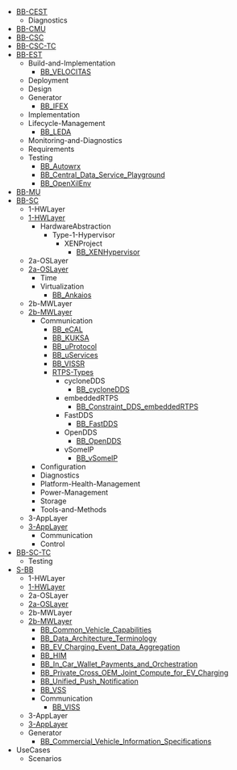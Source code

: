 - [BB-CEST](/BB-CEST/README.md)
    - Diagnostics
- [BB-CMU](/BB-CMU/README.md)
- [BB-CSC](/BB-CSC/README.md)
- [BB-CSC-TC](/BB-CSC-TC/README.md)
- [BB-EST](/BB-EST/README.md)
    - Build-and-Implementation
        - [BB_VELOCITAS](/BB-EST/Build-and-Implementation/BB_VELOCITAS.md)
    - Deployment
    - Design
    - Generator
        - [BB_IFEX](/BB-EST/Generator/BB_IFEX.md)
    - Implementation
    - Lifecycle-Management
        - [BB_LEDA](/BB-EST/Lifecycle-Management/BB_LEDA.md)
    - Monitoring-and-Diagnostics
    - Requirements
    - Testing
        - [BB_Autowrx](/BB-EST/Testing/BB_Autowrx.md)
        - [BB_Central_Data_Service_Playground](/BB-EST/Testing/BB_Central_Data_Service_Playground.md)
        - [BB_OpenXilEnv](/BB-EST/Testing/BB_OpenXilEnv.md)
- [BB-MU](/BB-MU/README.md)
- [BB-SC](/BB-SC/README.md)
    - 1-HWLayer
    - [1-HWLayer](/BB-SC/1-HWLayer/README.md)
        - HardwareAbstraction
            - Type-1-Hypervisor
                - XENProject
                    - [BB_XENHypervisor](/BB-SC/1-HWLayer/HardwareAbstraction/Type-1-Hypervisor/XENProject/BB_XENHypervisor.md)
    - 2a-OSLayer
    - [2a-OSLayer](/BB-SC/2a-OSLayer/README.md)
        - Time
        - Virtualization
            - [BB_Ankaios](/BB-SC/2a-OSLayer/Virtualization/BB_Ankaios.md)
    - 2b-MWLayer
    - [2b-MWLayer](/BB-SC/2b-MWLayer/README.md)
        - Communication
            - [BB_eCAL](/BB-SC/2b-MWLayer/Communication/BB_eCAL.md)
            - [BB_KUKSA](/BB-SC/2b-MWLayer/Communication/BB_KUKSA.md)
            - [BB_uProtocol](/BB-SC/2b-MWLayer/Communication/BB_uProtocol.md)
            - [BB_uServices](/BB-SC/2b-MWLayer/Communication/BB_uServices.md)
            - [BB_VISSR](/BB-SC/2b-MWLayer/Communication/BB_VISSR.md)
            - [RTPS-Types](/BB-SC/2b-MWLayer/Communication/RTPS-Types/RTPS-Types.md)
                - cycloneDDS
                    - [BB_cycloneDDS](/BB-SC/2b-MWLayer/Communication/RTPS-Types/cycloneDDS/BB_cycloneDDS.md)
                - embeddedRTPS
                    - [BB_Constraint_DDS_embeddedRTPS](/BB-SC/2b-MWLayer/Communication/RTPS-Types/embeddedRTPS/BB_Constraint_DDS_embeddedRTPS.md)
                - FastDDS
                    - [BB_FastDDS](/BB-SC/2b-MWLayer/Communication/RTPS-Types/FastDDS/BB_FastDDS.md)
                - OpenDDS
                    - [BB_OpenDDS](/BB-SC/2b-MWLayer/Communication/RTPS-Types/OpenDDS/BB_OpenDDS.md)
                - vSomeIP
                    - [BB_vSomeIP](/BB-SC/2b-MWLayer/Communication/RTPS-Types/vSomeIP/BB_vSomeIP.md)
        - Configuration
        - Diagnostics
        - Platform-Health-Management
        - Power-Management
        - Storage
        - Tools-and-Methods
    - 3-AppLayer
    - [3-AppLayer](/BB-SC/3-AppLayer/README.md)
        - Communication
        - Control
- [BB-SC-TC](/BB-SC-TC/README.md)
    - Testing
- [S-BB](/S-BB/README.md)
    - 1-HWLayer
    - [1-HWLayer](/S-BB/1-HWLayer/README.md)
    - 2a-OSLayer
    - [2a-OSLayer](/S-BB/2a-OSLayer/README.md)
    - 2b-MWLayer
    - [2b-MWLayer](/S-BB/2b-MWLayer/README.md)
        - [BB_Common_Vehicle_Capabilities](/S-BB/2b-MWLayer/BB_Common_Vehicle_Capabilities.md)
        - [BB_Data_Architecture_Terminology](/S-BB/2b-MWLayer/BB_Data_Architecture_Terminology.md)
        - [BB_EV_Charging_Event_Data_Aggregation](/S-BB/2b-MWLayer/BB_EV_Charging_Event_Data_Aggregation.md)
        - [BB_HIM](/S-BB/2b-MWLayer/BB_HIM.md)
        - [BB_In_Car_Wallet_Payments_and_Orchestration](/S-BB/2b-MWLayer/BB_In_Car_Wallet_Payments_and_Orchestration.md)
        - [BB_Private_Cross_OEM_Joint_Compute_for_EV_Charging](/S-BB/2b-MWLayer/BB_Private_Cross_OEM_Joint_Compute_for_EV_Charging.md)
        - [BB_Unified_Push_Notification](/S-BB/2b-MWLayer/BB_Unified_Push_Notification.md)
        - [BB_VSS](/S-BB/2b-MWLayer/BB_VSS.md)
        - Communication
            - [BB_VISS](/S-BB/2b-MWLayer/Communication/BB_VISS.md)
    - 3-AppLayer
    - [3-AppLayer](/S-BB/3-AppLayer/README.md)
    - Generator
        - [BB_Commercial_Vehicle_Information_Specifications](/S-BB/Generator/BB_Commercial_Vehicle_Information_Specifications.md)
- UseCases
    - Scenarios
